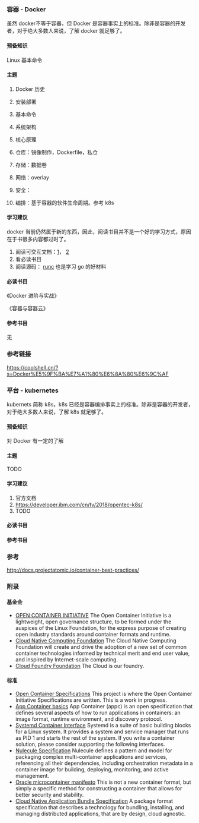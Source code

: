 



### 容器 -  Docker

虽然 docker不等于容器，但 Docker 是容器事实上的标准。除非是容器的开发者，对于绝大多数人来说，了解 docker 就足够了。

#### 预备知识

Linux 基本命令

#### 主题

1. Docker 历史

2. 安装部署

3. 基本命令

4. 系统架构

5. 核心原理

6. 仓库：镜像制作，Dockerfile，私仓

7. 存储：数据卷

8. 网络：overlay

9. 安全：

10. 编排：基于容器的软件生命周期。参考 k8s

      

#### 学习建议

docker 当前仍然属于新的东西，因此，阅读书目并不是一个好的学习方式，原因在于书很多内容都过时了。

1. 阅读可交互文档：[1](https://training.play-with-docker.com/)， [2](https://www.katacoda.com/courses/docker)
2. 看必读书目
3. 阅读源码： [runc](https://github.com/opencontainers/runc)  也是学习 go 的好材料

#### 必读书目

《Docker 进阶与实战》

《容器与容器云》

#### 参考书目

无

### 参考链接

https://coolshell.cn/?s=Docker%E5%9F%BA%E7%A1%80%E6%8A%80%E6%9C%AF



### 平台 - kubernetes

kubernets 简称 k8s，k8s 已经是容器编排事实上的标准。除非是容器的开发者，对于绝大多数人来说，了解 k8s 就足够了。

#### 预备知识

对 Docker 有一定的了解

#### 主题

TODO

#### 学习建议

1. 官方文档
2. https://developer.ibm.com/cn/tv/2018/opentec-k8s/
3. TODO

#### 必读书目

#### 参考书目



### 参考

http://docs.projectatomic.io/container-best-practices/

### 附录

#### 基金会

- [OPEN CONTAINER INITIATIVE](https://www.opencontainers.org/)
  The Open Container Initiative is a lightweight, open governance structure, to be formed under the auspices of the Linux Foundation, for the express purpose of creating open industry standards around container formats and runtime.
- [Cloud Native Computing Foundation](https://cncf.io/)
  The Cloud Native Computing Foundation will create and drive the adoption of a new set of common container technologies informed by technical merit and end user value, and inspired by Internet-scale computing.
- [Cloud Foundry Foundation](https://www.cloudfoundry.org/foundation/)
  The Cloud is our foundry.

#### 标准

- [Open Container Specifications](https://github.com/opencontainers/specs)
  This project is where the Open Container Initiative Specifications are written. This is a work in progress.
- [App Container basics](https://github.com/coreos/rkt/blob/master/Documentation/app-container.md)
  App Container (appc) is an open specification that defines several aspects of how to run applications in containers: an image format, runtime environment, and discovery protocol.
- [Systemd Container Interface](https://wiki.freedesktop.org/www/Software/systemd/ContainerInterface/)
  Systemd is a suite of basic building blocks for a Linux system. It provides a system and service manager that runs as PID 1 and starts the rest of the system. If you write a container solution, please consider supporting the following interfaces.
- [Nulecule Specification](https://github.com/projectatomic/atomicapp/tree/master/docs/spec)
  Nulecule defines a pattern and model for packaging complex multi-container applications and services, referencing all their dependencies, including orchestration metadata in a container image for building, deploying, monitoring, and active management.
- [Oracle microcontainer manifesto](https://blogs.oracle.com/developers/the-microcontainer-manifesto)
  This is not a new container format, but simply a specific method for constructing a container that allows for better security and stability.
- [Cloud Native Application Bundle Specification](https://github.com/deislabs/cnab-spec)
  A package format specification that describes a technology for bundling, installing, and managing distributed applications, that are by design, cloud agnostic.


